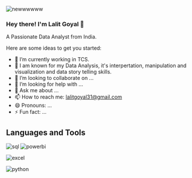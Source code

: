 ![newwwwww](https://github.com/goyallalit/goyallalit/assets/120114206/2e71e07d-286e-4e90-a5ce-6f4c27e43910)
 
### Hey there! I'm Lalit Goyal 👋

A Passionate Data Analyst from India.

Here are some ideas to get you started:

- 🔭 I’m currently working in TCS.
- 🌱 I am known for my Data Analysis, it's interpertation, manipulation and visualization and data story telling skills.
- 👯 I’m looking to collaborate on ...   
- 🤔 I’m looking for help with ...
- 💬 Ask me about ...
- 📫 How to reach me: lalitgoyal31@gmail.com
- 😄 Pronouns: ...
- ⚡ Fun fact: ...
## Languages and Tools 
![sql](https://github.com/goyallalit/goyallalit/assets/120114206/bbfc554c-24e0-4716-bdb7-ee795ae80dd4)
![powerbi](https://github.com/goyallalit/goyallalit/assets/120114206/12cb653e-9ebc-4924-90ec-bc6a8594433c)


![excel](https://github.com/goyallalit/goyallalit/assets/120114206/94197190-11f8-44bd-aaf7-19248b3e1649)

![python](https://github.com/goyallalit/goyallalit/assets/120114206/5c7efcc2-3a0e-4098-8f8e-12f9d1e5ee61)

 
